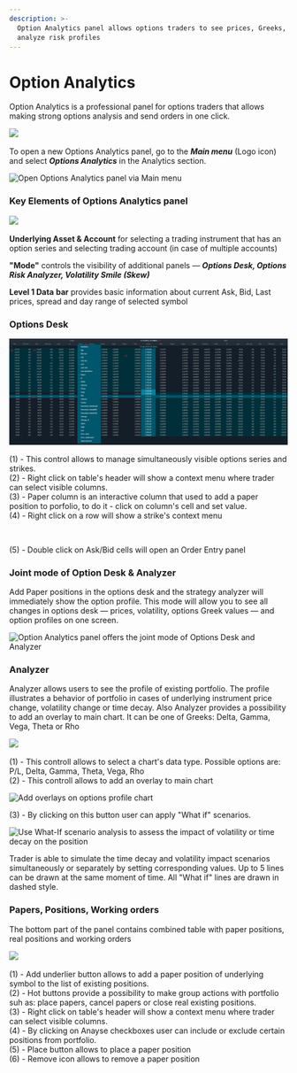 ```yaml
---
description: >-
  Option Analytics panel allows options traders to see prices, Greeks, build and
  analyze risk profiles
---
```


# Option Analytics

Option Analytics is a professional panel for options traders that allows making strong options analysis and send orders in one click.&#x20;

![](../.gitbook/assets/options.png)

To open a new Options Analytics panel, go to the _**Main menu**_ (Logo icon) and select _**Options Analytics**_ in the Analytics section.

![Open Options Analytics panel via Main menu](../.gitbook/assets/options-analytics-how-to-launch.png)

### Key Elements of Options Analytics panel

![](../.gitbook/assets/optionanalytics.png)

**Underlying Asset & Account** for selecting a trading instrument that has an option series and selecting  trading account (in case of multiple accounts)

**"Mode"** controls the visibility of additional panels — _**Options Desk, Options Risk Analyzer, Volatility Smile (Skew)**_

**Level 1 Data** **bar** provides basic information about current Ask, Bid, Last prices, spread and day range of selected symbol

### **Options Desk**

![](<../.gitbook/assets/image (1) (1) (1) (1) (1) (1) (1) (1) (1) (1) (1) (1) (1) (1) (1) (1) (1) (1) (1) (1) (1) (1) (1) (1) (1) (1) (1) (1).png>)

(1) - This control allows to manage simultaneously visible options series and strikes.\
(2) - Right click on table's header will show a context menu where trader can select visible columns.\
(3) - Paper column is an interactive column that used to add a paper position to porfolio, to do it - click on column's cell and set value.\
(4) - Right click on a row will show a strike's context menu

<div align="left">

<img src="../.gitbook/assets/image (6) (1) (1).png" alt="">

</div>

(5) - Double click on Ask/Bid cells will open an Order Entry panel

### **Joint mode of Option Desk & Analyzer**

Add Paper positions in the options desk and the strategy analyzer will immediately show the option profile. This mode will allow you to see all changes in options desk — prices, volatility, options Greek values — and option profiles on one screen.

![Option Analytics panel offers the joint mode of Options Desk and Analyzer](../.gitbook/assets/deskanalyzer.gif)

### **Analyzer**

Analyzer allows users to see the profile of existing portfolio. The profile illustrates a behavior of portfolio in cases of underlying instrument price change, volatility change or time decay.  Also Analyzer provides a possibility to add an overlay to main chart. It can be one of Greeks: Delta, Gamma, Vega, Theta or Rho

![](<../.gitbook/assets/image (33) (1).png>)

(1) - This controll allows to select a chart's data type. Possible options are: P/L, Delta, Gamma, Theta, Vega, Rho \
(2) - This controll allows to add an overlay to main chart&#x20;

![Add overlays on options profile chart](../.gitbook/assets/options-overlay.gif)

(3) - By clicking on this button user can apply "What if" scenarios.&#x20;

![Use What-If scenario analysis to assess the impact of volatility or time decay on the position](../.gitbook/assets/what-if-analysis.png)

Trader is able to simulate the time decay and volatility impact scenarios simultaneously or separately by setting corresponding values. Up to 5 lines can be drawn at the same moment of time. All "What if" lines are drawn in dashed style.

### **Papers, Positions, Working orders**

The bottom part of the panel contains combined table with paper positions, real positions and working orders

![](<../.gitbook/assets/image (39) (1).png>)

&#x20;(1) - Add underlier button allows to add a paper position of underlying symbol to the list of existing positions.\
(2) - Hot buttons provide a possibility to make group actions with portfolio suh as: place papers, cancel papers or close real existing positions.\
(3) - Right click on table's header will show a context menu where trader can select visible columns.\
(4) - By clicking on Anayse checkboxes user can include or exclude certain positions from portfolio.\
(5) - Place button allows to place a paper position\
(6) - Remove icon allows to remove a paper position
